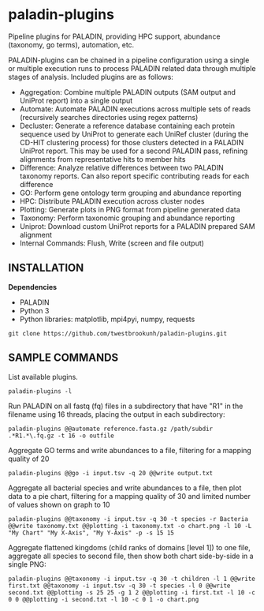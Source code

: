 # paladin-plugins
Pipeline plugins for PALADIN, providing HPC support, abundance (taxonomy, go terms), automation, etc.

PALADIN-plugins can be chained in a pipeline configuration using a single or multiple execution runs to process PALADIN related data through multiple stages of analysis.  Included plugins are as follows:

- Aggregation: Combine multiple PALADIN outputs (SAM output and UniProt report) into a single output
- Automate: Automate PALADIN executions across multiple sets of reads (recursively searches directories using regex patterns)
- Decluster: Generate a reference database containing each protein sequence used by UniProt to generate each UniRef cluster (during the CD-HIT clustering process) for those clusters detected in a PALADIN UniProt report.  This may be used for a second PALADIN pass, refining alignments from representative hits to member hits
- Difference: Analyze relative differences between two PALADIN taxonomy reports.  Can also report specific contributing reads for each difference
- GO: Perform gene ontology term grouping and abundance reporting
- HPC: Distribute PALADIN execution across cluster nodes
- Plotting: Generate plots in PNG format from pipeline generated data
- Taxonomy: Perform taxonomic grouping and abundance reporting
- Uniprot: Download custom UniProt reports for a PALADIN prepared SAM alignment
- Internal Commands: Flush, Write (screen and file output)

INSTALLATION
--
**Dependencies**

- PALADIN
- Python 3
- Python libraries: matplotlib, mpi4pyi, numpy, requests

```
git clone https://github.com/twestbrookunh/paladin-plugins.git
```

SAMPLE COMMANDS
--

List available plugins.
```
paladin-plugins -l
```

Run PALADIN on all fastq (fq) files in a subdirectory that have "R1" in the filename using 16 threads, placing the output in each subdirectory:
```
paladin-plugins @@automate reference.fasta.gz /path/subdir .*R1.*\.fq.gz -t 16 -o outfile
```

Aggregate GO terms and write abundances to a file, filtering for a mapping quality of 20
```
paladin-plugins @@go -i input.tsv -q 20 @@write output.txt
```

Aggregate all bacterial species and write abundances to a file, then plot data to a pie chart, filtering for a mapping quality of 30 and limited number of values shown on graph to 10
```
paladin-plugins @@taxonomy -i input.tsv -q 30 -t species -r Bacteria @@write taxonomy.txt @@plotting -i taxonomy.txt -o chart.png -l 10 -L "My Chart" "My X-Axis", "My Y-Axis" -p -s 15 15
```
Aggregate flattened kingdoms (child ranks of domains [level 1]) to one file, aggregate all species to second file, then show both chart side-by-side in a single PNG:
```
paladin-plugins @@taxonomy -i input.tsv -q 30 -t children -l 1 @@write first.txt @@taxonomy -i input.tsv -q 30 -t species -l 0 @@write second.txt @@plotting -s 25 25 -g 1 2 @@plotting -i first.txt -l 10 -c 0 0 @@plotting -i second.txt -l 10 -c 0 1 -o chart.png
```

